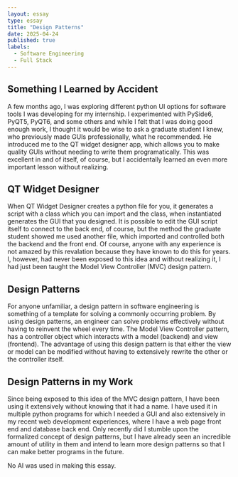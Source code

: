 ```yaml
---
layout: essay
type: essay
title: "Design Patterns"
date: 2025-04-24
published: true
labels:
  - Software Engineering
  - Full Stack
---
```


## Something I Learned by Accident ##
A few months ago, I was exploring different python UI options for software tools I was developing for my internship.
I experimented with PySide6, PyQT5, PyQT6, and some others and while I felt that I was doing good enough work,
I thought it would be wise to ask a graduate student I knew, who previously made GUIs professionally,
what he recommended. He introduced me to the QT widget designer app, which allows you to make quality GUIs without
needing to write them programatically. This was excellent in and of itself, of course, but I accidentally learned an even
more important lesson without realizing. 

## QT Widget Designer ##
When QT Widget Designer creates a python file for you, it generates a script with a class which you can import and the class, when instantiated generates the GUI that you designed. 
It is possible to edit the GUI script itself to connect to the back end, of course, but the method the graduate student
showed me used another file, which imported and controlled both the backend and the front end. 
Of course, anyone with any experience is not amazed by this revalation because they have known to do this for years.
I, however, had never been exposed to this idea and without realizing it, I had just been taught the Model View Controller (MVC) design pattern.

## Design Patterns ##
For anyone unfamiliar, a design pattern in software engineering is something of a template for solving a commonly occurring problem. 
By using design patterns, an engineer can solve problems effectively without having to reinvent the wheel every time.
The Model View Controller pattern, has a controller object which interacts with a model (backend) and view (frontend).
The advantage of using this design pattern is that either the view or model can be modified without having to extensively rewrite the other or the controller itself.

## Design Patterns in my Work ##
Since being exposed to this idea of the MVC design pattern, I have been using it extensively without knowing that it had a name.
I have used it in multiple python programs for which I needed a GUI and also extensively in my recent web development experiences, where I have a web page front end and database back end.
Only recently did I stumble upon the formalized concept of design patterns, but I have already seen an incredible amount of utility in them and intend to learn more design patterns so that I can make better programs in the future.

No AI was used in making this essay.
